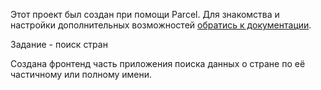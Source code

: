 

Этот проект был создан при помощи Parcel. Для знакомства и настройки
дополнительных возможностей [обратись к документации](https://parceljs.org/).

Задание - поиск стран

Создана фронтенд часть приложения поиска данных о стране по её частичному или полному имени.


